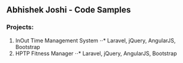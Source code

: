 ## Abhishek Joshi - Code Samples

### Projects:

1. InOut Time Management System
⋅⋅* Laravel, jQuery, AngularJS, Bootstrap
2. HPTP Fitness Manager
⋅⋅* Laravel, jQuery, AngularJS, Bootstrap